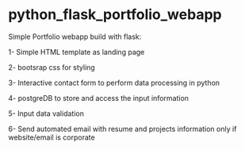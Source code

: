 # python_flask_portfolio_webapp
Simple Portfolio webapp build with flask:

1- Simple HTML template as landing page

2- bootsrap css for styling

3- Interactive contact form to perform data processing in python

4- postgreDB to store and access the input information

5- Input data validation 

6- <Pending> Send automated email with resume and projects information only if website/email is corporate
  
